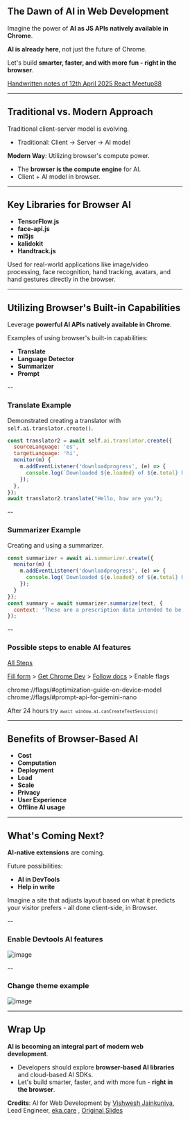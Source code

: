 <style>
* {
  box-sizing: border-box;
}

/* Create three equal columns that floats next to each other */
.column {
  float: left;
  width: 33.33%;
  padding: 10px;
  height: 300px; /* Should be removed. Only for demonstration */
}

/* Clear floats after the columns */
.row:after {
  content: "";
  display: table;
  clear: both;
}
</style>

## The Dawn of AI in Web Development

Imagine the power of **AI as JS APIs natively available in Chrome**.

**AI is already here**, not just the future of Chrome.

Let's build **smarter, faster, and with more fun - right in the browser**.

[Handwritten notes of 12th April 2025 React Meetup88](https://github.com/kurtzace/diary-2025/tree/main/seminars/reactmeetup88)

---

## Traditional vs. Modern Approach

Traditional client-server model is evolving.
*   Traditional: Client -> Server -> AI model

**Modern Way**: Utilizing browser's compute power.
*   The **browser is the compute engine** for AI.
*   Client + AI model in browser.

---

## Key Libraries for Browser AI

*   **TensorFlow.js**
*   **face-api.js**
*   **ml5js**
*   **kalidokit**
*   **Handtrack.js**

Used for real-world applications like image/video processing, face recognition, hand tracking, avatars, and hand gestures directly in the browser.

---

## Utilizing Browser's Built-in Capabilities

Leverage **powerful AI APIs natively available in Chrome**.

Examples of using browser's built-in capabilities:
*   **Translate**
*   **Language Detector**
*   **Summarizer**
*   **Prompt**

--

### Translate Example

Demonstrated creating a translator with `self.ai.translator.create()`.

```javascript
const translator2 = await self.ai.translator.create({
  sourceLanguage: 'es',
  targetLanguage: 'hi',
  monitor(m) {
    m.addEventListener('downloadprogress', (e) => {
      console.log(`Downloaded ${e.loaded} of ${e.total} bytes.`);
    });
  },
});
await translator2.translate("Hello, how are you");
```


--

### Summarizer Example

Creating and using a summarizer.

```javascript
const summarizer = await ai.summarizer.create({
  monitor(m) {
    m.addEventListener('downloadprogress', (e) => {
      console.log(`Downloaded ${e.loaded} of ${e.total} bytes.`);
    });
  }
});
const summary = await summarizer.summarize(text, {
  context: 'These are a prescription data intended to be consumed by doctor.',
});
```

--

### Possible steps to enable AI features

[All Steps](https://www.youtube.com/watch?v=v7mQ_eaT4Gw)

[Fill form](https://docs.google.com/forms/d/e/1FAIpQLSfZXeiwj9KO9jMctffHPym88ln12xNWCrVkMY_u06WfSTulQg/viewform) > [Get Chrome Dev](https://www.google.com/chrome/dev/) > [Follow docs](https://docs.google.com/document/d/18otm-D9xhn_XyObbQrc1v7SI-7lBX3ynZkjEpiS1V04/edit?pli=1&tab=t.0) > Enable flags

chrome://flags/#optimization-guide-on-device-model
chrome://flags/#prompt-api-for-gemini-nano

After 24 hours try <small>`await window.ai.canCreateTextSession()`</small>


---

## Benefits of Browser-Based AI

*   **Cost**
*   **Computation**
*   **Deployment**
*   **Load**
*   **Scale**
*   **Privacy**
*   **User Experience**
*   **Offline AI usage**

---

## What's Coming Next?

**AI-native extensions** are coming.

Future possibilities:
*   **AI in DevTools**
*   **Help in write**

Imagine a site that adjusts layout based on what it predicts your visitor prefers - all done client-side, in Browser.

--

### Enable Devtools AI features
![image](./assets/chromeCanaryENableAI.gif)

--

### Change theme example
![image](./assets/askAIMakeThemeAsLight.gif)


---

## Wrap Up

**AI is becoming an integral part of modern web development**.

- Developers should explore **browser-based AI libraries** and cloud-based AI SDKs.
- Let's build smarter, faster, and with more fun - **right in the browser**.

**Credits**: AI for Web Development by [Vishwesh Jainkuniya](https://www.linkedin.com/in/jainkuniya/), Lead Engineer, [eka.care](http://eka.care/) , [Original Slides](https://t.co/rUFkFpVrp6)

```